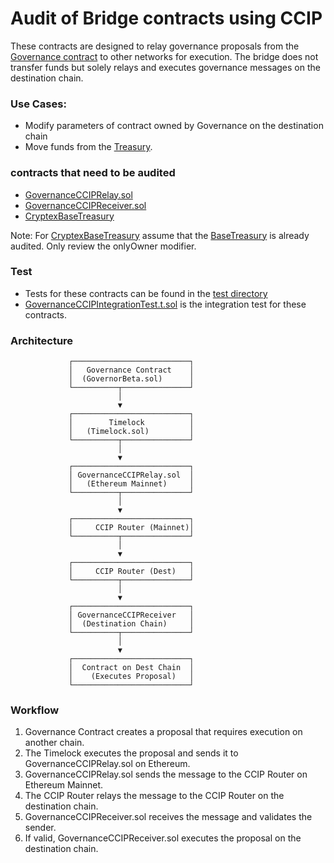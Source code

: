 # Audit of Bridge contracts using CCIP

These contracts are designed to relay governance proposals from the [Governance contract](../governance/GovernorBeta.sol)
to other networks for execution. The bridge does not transfer funds but solely relays and executes governance messages on the destination chain.

### Use Cases:
- Modify parameters of contract owned by Governance on the destination chain
- Move funds from the [Treasury](../base/CryptexBaseTreasury.sol).

### contracts that need to be audited
- [GovernanceCCIPRelay.sol](./GovernanceCCIPRelay.sol)
- [GovernanceCCIPReceiver.sol](./GovernanceCCIPReceiver.sol)
- [CryptexBaseTreasury](../base/CryptexBaseTreasury.sol)

Note: For [CryptexBaseTreasury](../base/CryptexBaseTreasury.sol) assume that the 
[BaseTreasury](../BaseTreasury.sol) is already audited. Only review the onlyOwner modifier.

### Test
- Tests for these contracts can be found in the [test directory](../../test/ccip/)
- [GovernanceCCIPIntegrationTest.t.sol](../../test/ccip/GovernanceCCIPIntegrationTest.t.sol) is the integration test for these contracts.

### Architecture
                 ┌──────────────────────────┐
                 │   Governance Contract    │
                 │  (GovernorBeta.sol)      │
                 └──────────┬───────────────┘
                            │
                            ▼
                 ┌──────────────────────────┐
                 │        Timelock          │
                 │   (Timelock.sol)         │
                 └──────────┬───────────────┘
                            │
                            ▼
                 ┌──────────────────────────┐
                 │ GovernanceCCIPRelay.sol  │
                 │   (Ethereum Mainnet)     │
                 └──────────┬───────────────┘
                            │
                            ▼
                 ┌──────────────────────────┐
                 │     CCIP Router (Mainnet)│
                 └──────────┬───────────────┘
                            │
                            ▼
                 ┌──────────────────────────┐
                 │     CCIP Router (Dest)   │
                 └──────────┬───────────────┘
                            │
                            ▼
                 ┌──────────────────────────┐
                 │ GovernanceCCIPReceiver   │
                 │  (Destination Chain)     │
                 └──────────┬───────────────┘
                            │
                            ▼
                 ┌──────────────────────────┐
                 │  Contract on Dest Chain  │
                 │    (Executes Proposal)   │
                 └──────────────────────────┘
### Workflow
1. Governance Contract creates a proposal that requires execution on another chain.
2. The Timelock executes the proposal and sends it to GovernanceCCIPRelay.sol on Ethereum.
3. GovernanceCCIPRelay.sol sends the message to the CCIP Router on Ethereum Mainnet.
4. The CCIP Router relays the message to the CCIP Router on the destination chain.
5. GovernanceCCIPReceiver.sol receives the message and validates the sender.
6. If valid, GovernanceCCIPReceiver.sol executes the proposal on the destination chain.

